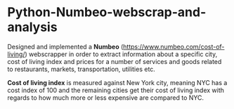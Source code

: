 # Python-Numbeo-webscrap-and-analysis

Designed and implemented a __Numbeo__ (https://www.numbeo.com/cost-of-living/) webscrapper in order to extract information about a specific city, cost of living index and prices for a number of services and goods related to restaurants, markets, transportation, utilities etc.

__Cost of living index__ is measured against New York city, meaning NYC has a cost index of 100 and the remaining cities get their cost of living index with regards to how much more or less expensive are compared to NYC.
